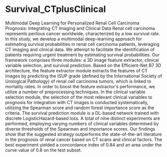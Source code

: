 # Survival_CTplusClinical
Multimodal Deep Learning for Personalized Renal Cell Carcinoma Prognosis: Integrating CT Imaging and Clinical Data
Renal cell carcinoma represents perilous cancer worldwide, characterized by a low survival rate. In this study, we develop a multimodal deep-learning approach for estimating survival probabilities in renal cell carcinoma patients, leveraging CT imaging and clinical data. We attempt to facilitate the identification of patients requiring urgent treatment by estimating survival probabilities. Our framework comprises three modules: a 3D image feature extractor, clinical variable selection, and survival prediction. Based on the Efficient-Net B7 3D architecture, the feature extractor module extracts the features of CT images by predicting the ISUP grade (defined by the International Society of Urological Pathology) of renal cell carcinoma tumors, which is linked to mortality rates. In order to boost the feature extractor's performance, we utilize a number of preprocessing techniques. In the clinical variable selection module, the selection of the most relevant clinical variables to prognosis for integration with CT images is conducted systematically, utilizing the Spearman score and random forest importance score as the criteria. The survival prediction module is a DL-based network trained with discrete LogisticHazard-based loss. A total of nine distinct experiments are performed, employing varying numbers of clinical variables determined by diverse thresholds of the Spearman and importance scores. Our findings show that the suggested strategy outperforms the state-of-the-art literature in the prognosis of renal cancer based on CT scans and clinical factors. The best experiment yielded a concordance index of 0.84 and an area under the curve value of 0.8 on the test subset.
